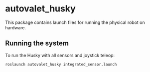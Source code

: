 # autovalet_husky

This package contains launch files for running the physical robot on hardware.

## Running the system

To run the Husky with all sensors and joystick teleop:

```
roslaunch autovalet_husky integrated_sensor.launch
```
